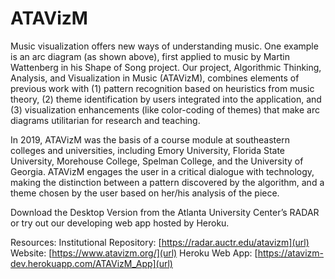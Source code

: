 # ATAVizM
Music visualization offers new ways of understanding music. One example is an arc diagram (as shown above), first applied to music by Martin Wattenberg in his Shape of Song project. Our project, Algorithmic Thinking, Analysis, and Visualization in Music (ATAVizM), combines elements of previous work with (1) pattern recognition based on heuristics from music theory, (2) theme identification by users integrated into the application, and (3) visualization enhancements (like color-coding of themes) that make arc diagrams utilitarian for research and teaching.

In 2019, ATAVizM was the basis of a course module at southeastern colleges and universities, including Emory University, Florida State University, Morehouse College, Spelman College, and the University of Georgia. ATAVizM engages the user in a critical dialogue with technology, making the distinction between a pattern discovered by the algorithm, and a theme chosen by the user based on her/his analysis of the piece.

Download the Desktop Version from the Atlanta University Center’s RADAR or try out our developing web app hosted by Heroku.

Resources:
Institutional Repository:	[https://radar.auctr.edu/atavizm](url)
Website: [https://www.atavizm.org/](url)
Heroku Web App:	[https://atavizm-dev.herokuapp.com/ATAVizM_App](url)
